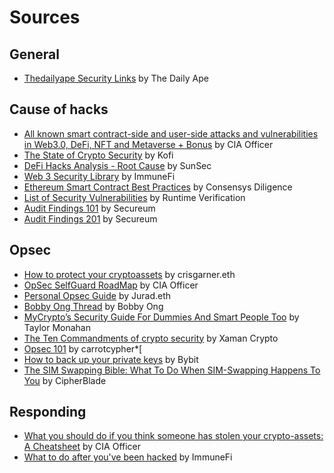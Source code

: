 # Sources

## General

* [Thedailyape Security Links](https://thedailyape.notion.site/Security-7944d53e96304fb1851201982548ebe6) by The Daily Ape

## Cause of hacks

* [All known smart contract-side and user-side attacks and vulnerabilities in Web3.0, DeFi, NFT and Metaverse + Bonus](https://graph.org/All-known-smart-contract-side-and-user-side-attacks-and-vulnerabilities-in-Web30--DeFi-03-31) by CIA Officer
* [The State of Crypto Security](https://thecontrol.co/the-state-of-crypto-security-d628ac5b609d) by Kofi
* [DeFi Hacks Analysis - Root Cause](https://wooded-meter-1d8.notion.site/0e85e02c5ed34df3855ea9f3ca40f53b?v=22e5e2c506ef4caeb40b4f78e23517ee) by SunSec
* [Web 3 Security Library](https://github.com/immunefi-team/Web3-Security-Library) by ImmuneFi
* [Ethereum Smart Contract Best Practices](https://consensys.github.io/smart-contract-best-practices/) by Consensys Diligence
* [List of Security Vulnerabilities](https://github.com/runtimeverification/verified-smart-contracts/wiki/List-of-Security-Vulnerabilities) by Runtime Verification
* [Audit Findings 101](https://secureum.substack.com/p/audit-findings-101) by Secureum
* [Audit Findings 201](https://secureum.substack.com/p/audit-findings-201) by Secureum


## Opsec

* [How to protect your cryptoassets](https://mirror.xyz/crisgarner.eth/gJjASuCkbXJ1w574ePvJ3kNyWBZQfUyelMvsp4ujZ80) by crisgarner.eth
* [OpSec SelfGuard RoadMap](https://github.com/OffcierCia/Crypto-OpSec-SelfGuard-RoadMap) by CIA Officer
* [Personal Opsec Guide](https://twitter.com/jurad0x/status/1454120956516093956) by Jurad.eth
* [Bobby Ong Thread](https://twitter.com/bobbyong/status/1403881080902471680?s=20&t=rTuSn61yi9uKFFgDe19c3Q) by Bobby Ong
* [MyCrypto’s Security Guide For Dummies And Smart People Too](https://medium.com/mycrypto/mycryptos-security-guide-for-dummies-and-smart-people-too-ab178299c82e) by Taylor Monahan
* [The Ten Commandments of crypto security](https://xamanap.medium.com/the-ten-commandments-of-crypto-security-3cd616185d40) by Xaman Crypto
* [Opsec 101](https://opsec101.org/) by carrotcypher*[
* [How to back up your private keys](https://learn.bybit.com/blockchain/how-to-backup-your-private-keys/) by Bybit
* [The SIM Swapping Bible: What To Do When SIM-Swapping Happens To You](https://medium.com/mycrypto/what-to-do-when-sim-swapping-happens-to-you-1367f296ef4d) by CipherBlade

## Responding

* [What you should do if you think someone has stolen your crypto-assets: A Cheatsheet](https://officercia.mirror.xyz/wSvKI5p91-GYcun1aAyMMjNbpkgKnp7qIxVIqc1sXZk) by CIA Officer
* [What to do after you've been hacked](https://medium.com/immunefi/what-to-do-after-youve-been-hacked-8d2e838a2d65) by ImmuneFi